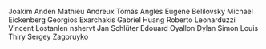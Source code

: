 Joakim Andén
Mathieu Andreux
Tomás Angles
Eugene Belilovsky
Michael Eickenberg
Georgios Exarchakis
Gabriel Huang
Roberto Leonarduzzi
Vincent Lostanlen
nshervt
Jan Schlüter
Edouard Oyallon
Dylan Simon
Louis Thiry
Sergey Zagoruyko
